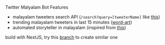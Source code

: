 Twitter Malyalam Bot Features

* malayalam tweeters search API (`/search?query=[tweeterName]` like [this](https://kandamkori.herokuapp.com/search?query=bot))
* trending malayalam tweeters in last 15 minutes ([word-art](https://crawlamma.web.app))
* automated storyteller in malayalam (inspired from [this](https://dribbble.com/shots/4795633-Automated-Storyteller-AKA-Bots-Bots-Bots))

build with NestJS, try this [branch](https://github.com/HedCET/twitter-bot/tree/swamini) to create similar one
